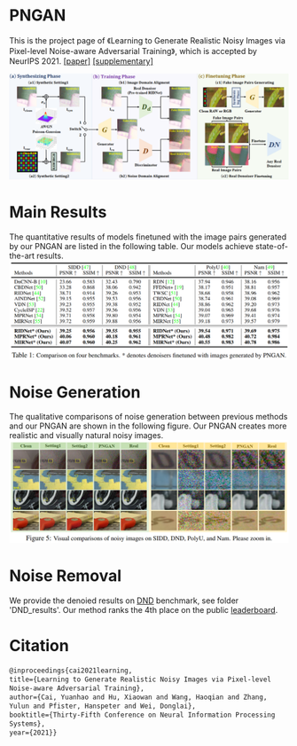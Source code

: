 # PNGAN
This is the project page of 《Learning to Generate Realistic Noisy Images via Pixel-level Noise-aware Adversarial Training》, which is accepted by NeurIPS 2021.
[[paper]](https://proceedings.neurips.cc/paper/2021/file/1a5b1e4daae265b790965a275b53ae50-Paper.pdf)
[[supplementary]](https://proceedings.neurips.cc/paper/2021/file/1a5b1e4daae265b790965a275b53ae50-Supplemental.pdf)

 ![Illustration of PNGAN](/figure/PNGAN.png)

# Main Results
The quantitative results of models finetuned with the image pairs generated by our PNGAN are listed in the following table. Our models achieve state-of-the-art results.
 ![Main Results of PNGAN](/figure/main.png)

 # Noise Generation
 The qualitative comparisons of noise generation between previous methods and our PNGAN are shown in the following figure. Our PNGAN creates more realistic and visually natural noisy images.
  ![noise compare of PNGAN](/figure/noisy.png)

# Noise Removal
We provide the denoied results on [DND](https://noise.visinf.tu-darmstadt.de/) benchmark, see folder 'DND_results'. Our method ranks the 4th place on the public [leaderboard](https://noise.visinf.tu-darmstadt.de/benchmark/#results_srgb).

# Citation
```
@inproceedings{cai2021learning, 
title={Learning to Generate Realistic Noisy Images via Pixel-level Noise-aware Adversarial Training}, 
author={Cai, Yuanhao and Hu, Xiaowan and Wang, Haoqian and Zhang, Yulun and Pfister, Hanspeter and Wei, Donglai}, 
booktitle={Thirty-Fifth Conference on Neural Information Processing Systems}, 
year={2021}}
```
